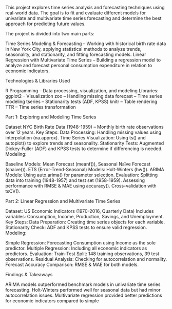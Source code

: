 This project explores time series analysis and forecasting techniques using real-world data. The goal is to fit and evaluate different models for univariate and multivariate time series forecasting and determine the best approach for predicting future values.

The project is divided into two main parts:

Time Series Modeling & Forecasting – Working with historical birth rate data in New York City, applying statistical methods to analyze trends, seasonality, and stationarity, and fitting forecasting models.
Linear Regression with Multivariate Time Series – Building a regression model to analyze and forecast personal consumption expenditure in relation to economic indicators.

Technologies & Libraries Used

R Programming – Data processing, visualization, and modeling
Libraries:
ggplot2 – Visualization
zoo – Handling missing data
forecast – Time series modeling
tseries – Stationarity tests (ADF, KPSS)
knitr – Table rendering
TTR – Time series transformation

Part 1: Exploring and Modeling Time Series

Dataset
NYC Birth Rate Data (1948-1959) – Monthly birth rate observations over 12 years.
Key Steps:
Data Processing: Handling missing values using interpolation (na.approx).
Time Series Visualization: Using ts() and autoplot() to explore trends and seasonality.
Stationarity Tests: Augmented Dickey-Fuller (ADF) and KPSS tests to determine if differencing is needed.
Modeling:

Baseline Models: Mean Forecast (meanf()), Seasonal Naïve Forecast (snaive()).
ETS (Error-Trend-Seasonal) Models: Holt-Winters (hw()).
ARIMA Models: Using auto.arima() for parameter selection.
Evaluation:
Splitting data into training (1948-1957) and test set (1958-1959).
Assessing performance with RMSE & MAE using accuracy().
Cross-validation with tsCV().

Part 2: Linear Regression and Multivariate Time Series

Dataset:
US Economic Indicators (1970-2016, Quarterly Data)
Includes variables: Consumption, Income, Production, Savings, and Unemployment.
Key Steps:
Data Preparation: Creating time series objects for each variable.
Stationarity Check: ADF and KPSS tests to ensure valid regression.
Modeling:

Simple Regression: Forecasting Consumption using Income as the sole predictor.
Multiple Regression: Including all economic indicators as predictors.
Evaluation:
Train-Test Split: 148 training observations, 39 test observations.
Residual Analysis: Checking for autocorrelation and normality.
Forecast Accuracy Comparison: RMSE & MAE for both models.

Findings & Takeaways

 ARIMA models outperformed benchmark models in univariate time series forecasting.
 Holt-Winters performed well for seasonal data but had minor autocorrelation issues.
 Multivariate regression provided better predictions for economic indicators compared to simple 

